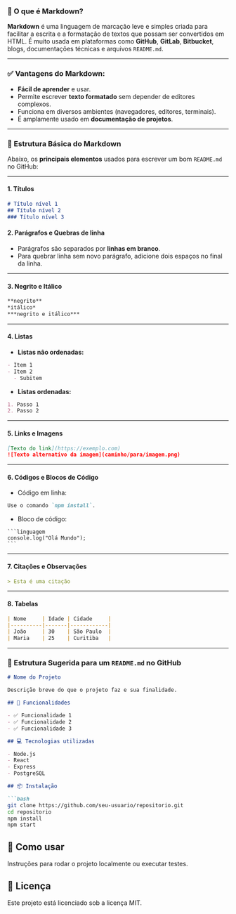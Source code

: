 ### 📝 O que é **Markdown**?

**Markdown** é uma linguagem de marcação leve e simples criada para facilitar a escrita e a formatação de textos que possam ser convertidos em HTML. É muito usada em plataformas como **GitHub**, **GitLab**, **Bitbucket**, blogs, documentações técnicas e arquivos `README.md`.

---

### ✅ Vantagens do Markdown:

* **Fácil de aprender** e usar.
* Permite escrever **texto formatado** sem depender de editores complexos.
* Funciona em diversos ambientes (navegadores, editores, terminais).
* É amplamente usado em **documentação de projetos**.

---

### 📘 Estrutura Básica do Markdown

Abaixo, os **principais elementos** usados para escrever um bom `README.md` no GitHub:

---

#### 1. **Títulos**

```markdown
# Título nível 1
## Título nível 2
### Título nível 3
```

#### 2. **Parágrafos e Quebras de linha**

* Parágrafos são separados por **linhas em branco**.
* Para quebrar linha sem novo parágrafo, adicione dois espaços no final da linha.

---

#### 3. **Negrito e Itálico**

```markdown
**negrito**
*itálico*
***negrito e itálico***
```

---

#### 4. **Listas**

* **Listas não ordenadas:**

```markdown
- Item 1
- Item 2
  - Subitem
```

* **Listas ordenadas:**

```markdown
1. Passo 1
2. Passo 2
```

---

#### 5. **Links e Imagens**

```markdown
[Texto do link](https://exemplo.com)
![Texto alternativo da imagem](caminho/para/imagem.png)
```

---

#### 6. **Códigos e Blocos de Código**

* Código em linha:

```markdown
Use o comando `npm install`.
```

* Bloco de código:

<pre><code>```linguagem
console.log("Olá Mundo");
```</code></pre>

---

#### 7. **Citações e Observações**

```markdown
> Esta é uma citação
```

---

#### 8. **Tabelas**

```markdown
| Nome     | Idade | Cidade     |
|----------|-------|------------|
| João     | 30    | São Paulo  |
| Maria    | 25    | Curitiba   |
```

---

### 📌 Estrutura Sugerida para um `README.md` no GitHub

````markdown
# Nome do Projeto

Descrição breve do que o projeto faz e sua finalidade.

## 🚀 Funcionalidades

- ✅ Funcionalidade 1
- ✅ Funcionalidade 2
- ✅ Funcionalidade 3

## 💻 Tecnologias utilizadas

- Node.js
- React
- Express
- PostgreSQL

## 📦 Instalação

```bash
git clone https://github.com/seu-usuario/repositorio.git
cd repositorio
npm install
npm start
````

## 🧪 Como usar

Instruções para rodar o projeto localmente ou executar testes.

## 📝 Licença

Este projeto está licenciado sob a licença MIT.

```

